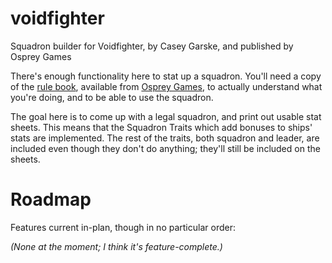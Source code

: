 # voidfighter

Squadron builder for Voidfighter, by Casey Garske, and published by Osprey Games

There's enough functionality here to stat up a squadron. You'll need a copy of the
[rule book](https://www.ospreypublishing.com/us/voidfighter-9781472866448/),
available from [Osprey Games](https://www.ospreypublishing.com/us/osprey-games/),
to actually understand what you're doing, and to be able to use the squadron.

The goal here is to come up with a legal squadron, and print out usable stat
sheets. This means that the Squadron Traits which add bonuses to ships' stats are
implemented. The rest of the traits, both squadron and leader, are included even
though they don't do anything; they'll still be included on the sheets.

# Roadmap

Features current in-plan, though in no particular order:

_(None at the moment; I think it's feature-complete.)_
